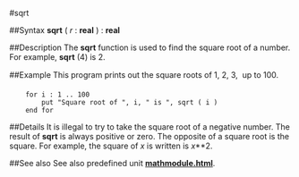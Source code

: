 
#sqrt

##Syntax
**sqrt** ( *r* : **real** ) : **real**



##Description
The **sqrt** function is used to find the square root of a number. For example, **sqrt** (4) is 2.



##Example
This program prints out the square roots of 1, 2, 3,  up to 100.


        for i : 1 .. 100
            put "Square root of ", i, " is ", sqrt ( i )
        end for
##Details
It is illegal to try to take the square root of a negative number. The result of **sqrt** is always positive or zero.
The opposite of a square root is the square. For example, the square of *x* is written is *x***2.



##See also
See also predefined unit **[mathmodule.html](Math)**.


